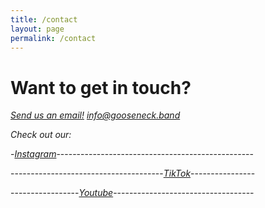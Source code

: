 ```yaml
---
title: /contact
layout: page
permalink: /contact
---
```


# Want to get in touch? 

[*Send us an email!*](mailto:info@gooseneck.band) *info@gooseneck.band*

*Check out our:*

-[*Instagram*](https://www.instagram.com/goosenecktheband/)-------------------------------------------------

--------------------------------------[*TikTok*](https://www.tiktok.com/@gooseneckmusic)----------------

-----------------[*Youtube*](https://www.youtube.com/channel/UCMh2r-H1t5Rhh-V9rfRoPrA)-----------------------------------

